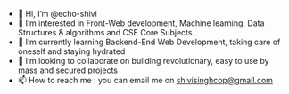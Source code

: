- 👋 Hi, I’m @echo-shivi
- 👀 I’m interested in Front-Web development, Machine learning, Data Structures & algorithms and CSE Core Subjects.
- 🌱 I’m currently learning Backend-End Web Development, taking care of oneself and staying hydrated
- 💞️ I’m looking to collaborate on building revolutionary, easy to use by mass and secured projects   
- 📫 How to reach me : you can email me on shivisinghcop@gmail.com

<!---
echo-shivi/echo-shivi is a ✨ special ✨ repository because its `README.md` (this file) appears on your GitHub profile.
You can click the Preview link to take a look at your changes.
--->
